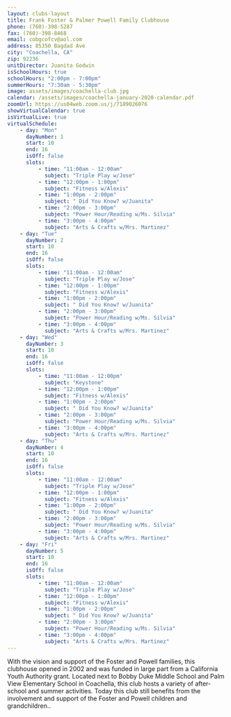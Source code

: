```yaml
---
layout: clubs-layout
title: Frank Foster & Palmer Powell Family Clubhouse
phone: (760)-398-5287
fax: (760)-398-8468
email: cobgcofcv@aol.com
address: 85350 Bagdad Ave
city: "Coachella, CA"
zip: 92236
unitDirector: Juanita Godwin
isSchoolHours: true
schoolHours: "2:00pm - 7:00pm"
summerHours: "7:30am - 5:30pm"
image: assets/images/coachella-club.jpg
calendar: /assets/images/coachella-january-2020-calendar.pdf
zoomUrl: https://us04web.zoom.us/j/7189026076
showVirtualCalendar: true
isVirtualLive: true
virtualSchedule:
    - day: "Mon"
      dayNumber: 1
      start: 10
      end: 16
      isOff: false
      slots:
          - time: "11:00am - 12:00am"
            subject: "Triple Play w/Jose"
          - time: "12:00pm - 1:00pm"
            subject: "Fitness w/Alexis"
          - time: "1:00pm - 2:00pm"
            subject: " Did You Know? w/Juanita"
          - time: "2:00pm - 3:00pm"
            subject: "Power Hour/Reading w/Ms. Silvia"
          - time: "3:00pm - 4:00pm"
            subject: "Arts & Crafts w/Mrs. Martinez"
    - day: "Tue"
      dayNumber: 2
      start: 10
      end: 16
      isOff: false
      slots:
          - time: "11:00am - 12:00am"
            subject: "Triple Play w/Jose"
          - time: "12:00pm - 1:00pm"
            subject: "Fitness w/Alexis"
          - time: "1:00pm - 2:00pm"
            subject: " Did You Know? w/Juanita"
          - time: "2:00pm - 3:00pm"
            subject: "Power Hour/Reading w/Ms. Silvia"
          - time: "3:00pm - 4:00pm"
            subject: "Arts & Crafts w/Mrs. Martinez"
    - day: "Wed"
      dayNumber: 3
      start: 10
      end: 16
      isOff: false
      slots:
          - time: "11:00am - 12:00pm"
            subject: "Keystone"
          - time: "12:00pm - 1:00pm"
            subject: "Fitness w/Alexis"
          - time: "1:00pm - 2:00pm"
            subject: " Did You Know? w/Juanita"
          - time: "2:00pm - 3:00pm"
            subject: "Power Hour/Reading w/Ms. Silvia"
          - time: "3:00pm - 4:00pm"
            subject: "Arts & Crafts w/Mrs. Martinez"
    - day: "Thu"
      dayNumber: 4
      start: 10
      end: 16
      isOff: false
      slots:
          - time: "11:00am - 12:00am"
            subject: "Triple Play w/Jose"
          - time: "12:00pm - 1:00pm"
            subject: "Fitness w/Alexis"
          - time: "1:00pm - 2:00pm"
            subject: " Did You Know? w/Juanita"
          - time: "2:00pm - 3:00pm"
            subject: "Power Hour/Reading w/Ms. Silvia"
          - time: "3:00pm - 4:00pm"
            subject: "Arts & Crafts w/Mrs. Martinez"
    - day: "Fri"
      dayNumber: 5
      start: 10
      end: 16
      isOff: false
      slots:
          - time: "11:00am - 12:00am"
            subject: "Triple Play w/Jose"
          - time: "12:00pm - 1:00pm"
            subject: "Fitness w/Alexis"
          - time: "1:00pm - 2:00pm"
            subject: " Did You Know? w/Juanita"
          - time: "2:00pm - 3:00pm"
            subject: "Power Hour/Reading w/Ms. Silvia"
          - time: "3:00pm - 4:00pm"
            subject: "Arts & Crafts w/Mrs. Martinez"
---
```


With the vision and support of the Foster and Powell families, this clubhouse opened in 2002 and was funded in large part from a California Youth Authority grant. Located next to Bobby Duke Middle School and Palm View Elementary School in Coachella, this club hosts a variety of after-school and summer activities. Today this club still benefits from the involvement and support of the Foster and Powell children and grandchildren..
